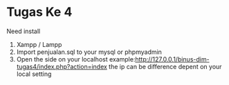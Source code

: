 # Tugas Ke 4
Need install
1. Xampp / Lampp
2. Import penjualan.sql to your mysql or phpmyadmin
3. Open the side on your localhost example:http://127.0.0.1/binus-dim-tugas4/index.php?action=index
the ip can be difference depent on your local setting

